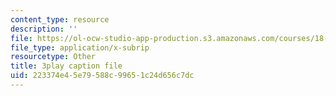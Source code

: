 ```yaml
---
content_type: resource
description: ''
file: https://ol-ocw-studio-app-production.s3.amazonaws.com/courses/18-02-multivariable-calculus-fall-2007/223374e45e79588c99651c24d656c7dc_ChiM2-MV-qM.vtt
file_type: application/x-subrip
resourcetype: Other
title: 3play caption file
uid: 223374e4-5e79-588c-9965-1c24d656c7dc
---
```

